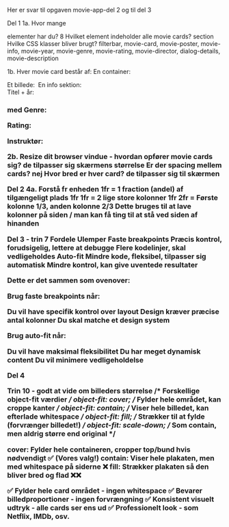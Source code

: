 Her er svar til opgaven movie-app-del 2 og til del 3

Del 1
1a.
Hvor mange <article class="movie-card"> elementer har du? 8
Hvilket element indeholder alle movie cards? section
Hvilke CSS klasser bliver brugt? filterbar, movie-card, movie-poster, movie-info, movie-year, movie-genre, movie-rating, movie-director, dialog-details, movie-description

1b.
Hver movie card består af:
En container: <article class="movie-card">
Et billede: <img class="movie-poster">
En info sektion: <div class="movie-info">
Titel + år: <h3> med <span class="movie-year">
Genre: <p class="movie-genre">
Rating: <p class="movie-rating">
Instruktør: <p class="movie-director">

2b.
Resize dit browser vindue - hvordan opfører movie cards sig? de tilpasser sig skærmens størrelse 
Er der spacing mellem cards? nej
Hvor bred er hver card? de tilpasser sig til skærmen 

Del 2
4a. Forstå fr enheden
1fr = 1 fraction (andel) af tilgængeligt plads
1fr 1fr = 2 lige store kolonner
1fr 2fr = Første kolonne 1/3, anden kolonne 2/3
Dette bruges til at lave kolonner på siden / man kan få ting til at stå ved siden af hinanden 

Del 3 - trin 7
Fordele	Ulemper
Faste breakpoints	Præcis kontrol, forudsigelig, lettere at debugge	Flere kodelinjer, skal vedligeholdes
Auto-fit	Mindre kode, fleksibel, tilpasser sig automatisk	Mindre kontrol, kan give uventede resultater

Dette er det sammen som ovenover:

Brug faste breakpoints når:

Du vil have specifik kontrol over layout
Design kræver præcise antal kolonner
Du skal matche et design system

Brug auto-fit når:

Du vil have maksimal fleksibilitet
Du har meget dynamisk content
Du vil minimere vedligeholdelse

Del 4

Trin 10 - godt at vide om billeders størrelse 
/* Forskellige object-fit værdier */
object-fit: cover; /* Fylder hele området, kan croppe kanter */
object-fit: contain; /* Viser hele billedet, kan efterlade whitespace */
object-fit: fill; /* Strækker til at fylde (forvrænger billedet!) */
object-fit: scale-down; /* Som contain, men aldrig større end original */

cover: Fylder hele containeren, cropper top/bund hvis nødvendigt ✅ (Vores valg!)
contain: Viser hele plakaten, men med whitespace på siderne ❌
fill: Strækker plakaten så den bliver bred og flad ❌❌

✅ Fylder hele card området - ingen whitespace
✅ Bevarer billedproportioner - ingen forvrængning
✅ Konsistent visuelt udtryk - alle cards ser ens ud
✅ Professionelt look - som Netflix, IMDb, osv.






